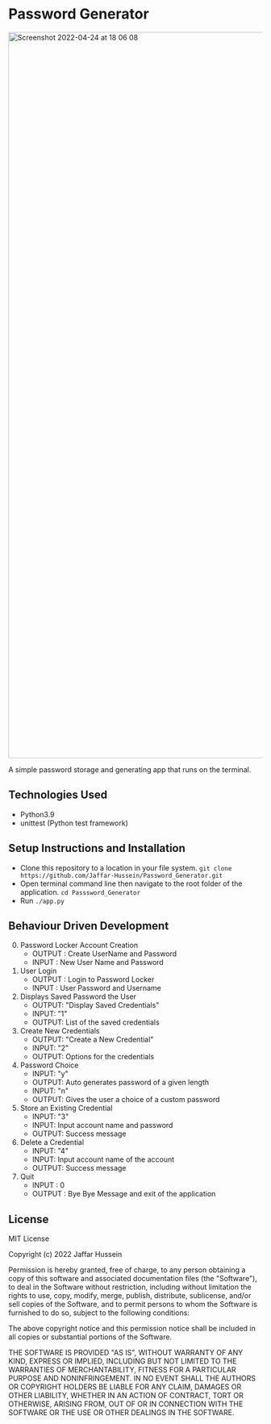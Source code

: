 # Password Generator

<img width="1440" alt="Screenshot 2022-04-24 at 18 06 08" src="https://user-images.githubusercontent.com/57854451/164985458-4e824c62-412a-466b-906f-69c3cc560fd8.png">

A simple password storage and generating app that runs on the terminal.

## Technologies Used

- Python3.9
- unittest (Python test framework)


## Setup Instructions and Installation

- Clone this repository to a location in your file system. `git clone https://github.com/Jaffar-Hussein/Password_Generator.git`
- Open terminal command line then navigate to the root folder of the application. `cd Passsword_Generator`
- Run `./app.py` 


## Behaviour Driven Development

0. Password Locker Account Creation
   - OUTPUT : Create UserName and Password
   - INPUT : New User Name and Password
1. User Login
   - OUTPUT : Login to Password Locker
   - INPUT : User Password and Username
2. Displays Saved Password the User
   - OUTPUT: "Display Saved Credentials"
   - INPUT: "1"
   - OUTPUT: List of the saved credentials 
3. Create New Credentials
   - OUTPUT: "Create a New Credential"
   - INPUT: "2"
   - OUTPUT: Options for the credentials 
4. Password Choice
   - INPUT: "y" 
   - OUTPUT: Auto generates password of a given length
   - INPUT: "n" 
   - OUTPUT: Gives the user a choice of a custom password 
5. Store an Existing Credential
   - INPUT: "3"
   - INPUT:  Input account name and password
   - OUTPUT: Success message
6. Delete a Credential
   - INPUT: "4"
   - INPUT:  Input account name of the account
   - OUTPUT: Success message
7. Quit
   - INPUT : 0
   - OUTPUT : Bye Bye Message and exit of the application

## License

MIT License

Copyright (c) 2022 Jaffar Hussein

Permission is hereby granted, free of charge, to any person obtaining a copy
of this software and associated documentation files (the "Software"), to deal
in the Software without restriction, including without limitation the rights
to use, copy, modify, merge, publish, distribute, sublicense, and/or sell
copies of the Software, and to permit persons to whom the Software is
furnished to do so, subject to the following conditions:

The above copyright notice and this permission notice shall be included in all
copies or substantial portions of the Software.

THE SOFTWARE IS PROVIDED "AS IS", WITHOUT WARRANTY OF ANY KIND, EXPRESS OR
IMPLIED, INCLUDING BUT NOT LIMITED TO THE WARRANTIES OF MERCHANTABILITY,
FITNESS FOR A PARTICULAR PURPOSE AND NONINFRINGEMENT. IN NO EVENT SHALL THE
AUTHORS OR COPYRIGHT HOLDERS BE LIABLE FOR ANY CLAIM, DAMAGES OR OTHER
LIABILITY, WHETHER IN AN ACTION OF CONTRACT, TORT OR OTHERWISE, ARISING FROM,
OUT OF OR IN CONNECTION WITH THE SOFTWARE OR THE USE OR OTHER DEALINGS IN THE
SOFTWARE.
